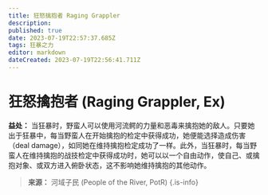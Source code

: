 ```yaml
---
title: 狂怒擒抱者 Raging Grappler
description: 
published: true
date: 2023-07-19T22:57:37.685Z
tags: 狂暴之力
editor: markdown
dateCreated: 2023-07-19T22:56:41.711Z
---
```


# 狂怒擒抱者 (Raging Grappler, Ex)

**益处：** 当狂暴时，野蛮人可以使用河流鳄的力量和恶毒来擒抱她的敌人。只要她出于狂暴中，每当野蛮人在开始擒抱的检定中获得成功，她便能选择造成伤害（deal damage），如同她在维持擒抱检定成功了一样。此外，当狂暴时，每当野蛮人在维持擒抱的战技检定中获得成功时，她可以以一个自由动作，使自己、或擒抱对象、或双方进入俯卧状态，这不影响她维持擒抱的其他动作。

> **来源：** 河域子民 (People of the River, PotR)
{.is-info}